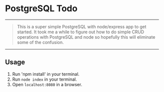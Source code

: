 # PostgreSQL Todo
----
> This is a super simple PostgreSQL with node/express app to get started. It took me a while to figure out how to do simple CRUD operations with PostgreSQL and node so hopefully this will eliminate some of the confusion.

----
## Usage
1. Run 'npm install' in your terminal.
2. Run `node index` in your terminal.
3. Open `localhost:8080` in a browser.